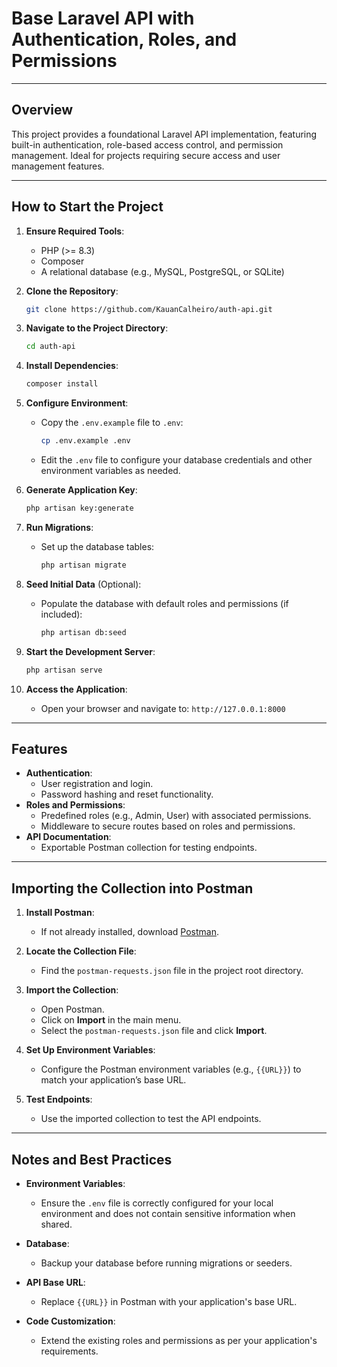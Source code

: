 # Base Laravel API with Authentication, Roles, and Permissions

---

## Overview

This project provides a foundational Laravel API implementation, featuring built-in authentication, role-based access control, and permission management. Ideal for projects requiring secure access and user management features.

---

## How to Start the Project

1. **Ensure Required Tools**:
   - PHP (>= 8.3)
   - Composer
   - A relational database (e.g., MySQL, PostgreSQL, or SQLite)

2. **Clone the Repository**:
   ```bash
   git clone https://github.com/KauanCalheiro/auth-api.git
   ```

3. **Navigate to the Project Directory**:
   ```bash
   cd auth-api
   ```

4. **Install Dependencies**:
   ```bash
   composer install
   ```

5. **Configure Environment**:
   - Copy the `.env.example` file to `.env`:
     ```bash
     cp .env.example .env
     ```
   - Edit the `.env` file to configure your database credentials and other environment variables as needed.

6. **Generate Application Key**:
   ```bash
   php artisan key:generate
   ```

7. **Run Migrations**:
   - Set up the database tables:
     ```bash
     php artisan migrate
     ```

8. **Seed Initial Data** (Optional):
   - Populate the database with default roles and permissions (if included):
     ```bash
     php artisan db:seed
     ```

9. **Start the Development Server**:
   ```bash
   php artisan serve
   ```

10. **Access the Application**:
    - Open your browser and navigate to: `http://127.0.0.1:8000`

---

## Features

- **Authentication**:
  - User registration and login.
  - Password hashing and reset functionality.
- **Roles and Permissions**:
  - Predefined roles (e.g., Admin, User) with associated permissions.
  - Middleware to secure routes based on roles and permissions.
- **API Documentation**:
  - Exportable Postman collection for testing endpoints.

---

## Importing the Collection into Postman

1. **Install Postman**:
   - If not already installed, download [Postman](https://www.postman.com/).

2. **Locate the Collection File**:
   - Find the `postman-requests.json` file in the project root directory.

3. **Import the Collection**:
   - Open Postman.
   - Click on **Import** in the main menu.
   - Select the `postman-requests.json` file and click **Import**.

4. **Set Up Environment Variables**:
   - Configure the Postman environment variables (e.g., `{{URL}}`) to match your application’s base URL.

5. **Test Endpoints**:
   - Use the imported collection to test the API endpoints.

---

## Notes and Best Practices

- **Environment Variables**:
  - Ensure the `.env` file is correctly configured for your local environment and does not contain sensitive information when shared.

- **Database**:
  - Backup your database before running migrations or seeders.

- **API Base URL**:
  - Replace `{{URL}}` in Postman with your application's base URL.

- **Code Customization**:
  - Extend the existing roles and permissions as per your application's requirements.
